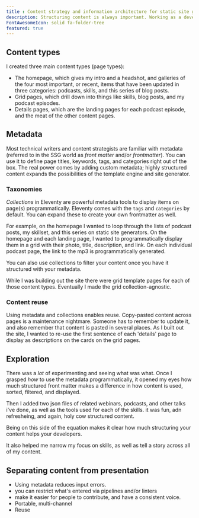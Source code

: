 ```yaml
---
title : Content strategy and information architecture for static site generators
description: Structuring content is always important. Working as a developer, I can appreciate even more why using metadata (front matter) is critical.
FontAwesomeIcon: solid fa-folder-tree
featured: true
---
```


## Content types

I created three main content types (page types):

- The homepage, which gives my intro and a headshot, and galleries of the four most important, or recent, items that have been updated in three categories: podcasts, skills, and this series of blog posts.
- Grid pages, which drill down into things like skills, blog posts, and my podcast episodes.
- Details pages, which are the landing pages for each podcast episode, and the meat of the other content pages.

## Metadata

Most technical writers and content strategists are familiar with metadata (referred to in the SSG world as *front matter* and/or *frontmatter*). You can use it to define page titles, keywords, tags, and categories right out of the box. The real power comes by adding custom metadata; highly structured content expands the possibilities of the template engine and site generator.

### Taxonomies

*Collections* in Eleventy are powerful metadata tools to display items on page(s) programmatically. Eleventy comes with the `tags` and `categories` by default. You can expand these to create your own frontmatter as well.

For example, on the homepage I wanted to loop through the lists of podcast posts, my skillset, and this series on static site generators. On the homepage and each landing page, I wanted to programmatically display them in a grid with their photo, title, description, and link. On each individual podcast page, the link to the mp3 is programmatically generated.

You can also use collections to filter your content once you have it structured with your metadata.

While I was building out the site there were grid template pages for each of those content types. Eventually I made the grid collection-agnostic.

### Content reuse

Using metadata and collections enables reuse. Copy-pasted content across pages is a maintenance nightmare. Someone has to remember to update it, and also remember that content is pasted in several places. As I built out the site, I wanted to re-use the first sentence of each 'details' page to display as descriptions on the cards on the grid pages.

## Exploration

There was a *lot* of experimenting and seeing what was what. Once I grasped *how* to use the metadata programmatically, it opened my eyes how much structured front matter makes a difference in how content is used, sorted, filtered, and displayed.

Then I added two json files of related webinars, podcasts, and other talks i've done, as well as the tools used for each of the skills. it was fun, adn refresheing, and again, holy cow structured content.

Being on this side of the equation makes it clear how much structuring your content helps your developers.

It also helped me narrow my focus on skills, as well as tell a story across all of my content.

## Separating content from presentation

- Using metadata reduces input errors.
- you can restrict what's entered via pipelines and/or linters
- make it easier for people to contribute, and have a consistent voice.
- Portable, multi-channel
- Reuse
